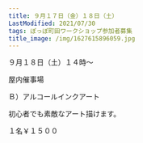 ```yaml
---
title: ９月１７日（金）１８日（土）
LastModified: 2021/07/30
tags: ぽっぽ町田ワークショップ参加者募集
title_image: /img/1627615896059.jpg
---
```

９月１８日（土）１４時～

屋内催事場

Ｂ）アルコールインクアート

初心者でも素敵なアート描けます。

１名￥１５００